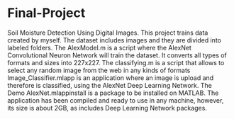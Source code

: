 # Final-Project
Soil Moisture Detection Using Digital Images.
This project trains data created by myself. The dataset includes images and they are divided into labeled folders. 
The AlexModel.m is a script where the AlexNet Convolutional Neuron Network will train the dataset. It converts all types of formats and sizes into 227x227.
The classifying.m is a script that allows to select any random image from the web in any kinds of formats
Image_Classifier.mlapp is an application where an image is upload and therefore is classified, using the AlexNet Deep Learning Network.
The Demo AlexNet.mlappinstall is a package to be installed on MATLAB.
The application has been compiled and ready to use in any machine, however, its size is about 2GB, as includes Deep Learning Network packages. 
